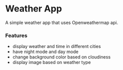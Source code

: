 # Weather App

A simple weather app that uses Openweathermap api.

### Features

* display weather and time in different cities
* have night mode and day mode
* change background color based on cloudiness
* display image based on weather type